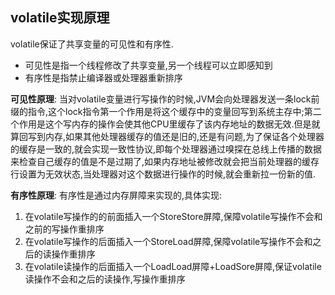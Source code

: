 volatile实现原理
---

volatile保证了共享变量的可见性和有序性.

- 可见性是指一个线程修改了共享变量,另一个线程可以立即感知到
- 有序性是指禁止编译器或处理器重新排序

**可见性原理**: 当对volatile变量进行写操作的时候,JVM会向处理器发送一条lock前缀的指令,这个lock指令第一个作用是将这个缓存中的变量回写到系统主存中;第二个作用是这个写内存的操作会使其他CPU里缓存了该内存地址的数据无效.但是就算回写到内存,如果其他处理器缓存的值还是旧的,还是有问题,为了保证各个处理器的缓存是一致的,就会实现一致性协议,即每个处理器通过嗅探在总线上传播的数据来检查自己缓存的值是不是过期了,如果内存地址被修改就会把当前处理器的缓存行设置为无效状态,当处理器对这个数据进行操作的时候,就会重新拉一份新的值.

**有序性原理**: 有序性是通过内存屏障来实现的,具体实现:
1. 在volatile写操作的的前面插入一个StoreStore屏障,保障volatile写操作不会和之前的写操作重排序
2. 在volatile写操作的后面插入一个StoreLoad屏障,保障volatile写操作不会和之后的读操作重排序
3. 在volatile读操作的后面插入一个LoadLoad屏障+LoadSore屏障,保证volatile读操作不会和之后的读操作,写操作重排序